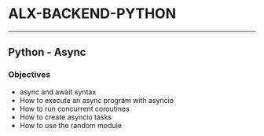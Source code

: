 # ALX-BACKEND-PYTHON
---

## Python - Async


### Objectives
- async and await syntax
- How to execute an async program with asyncio
- How to run concurrent coroutines
- How to create asyncio tasks
- How to use the random module
